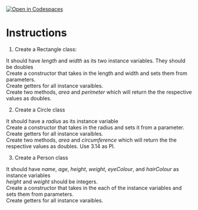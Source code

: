 [![Open in Codespaces](https://classroom.github.com/assets/launch-codespace-2972f46106e565e64193e422d61a12cf1da4916b45550586e14ef0a7c637dd04.svg)](https://classroom.github.com/open-in-codespaces?assignment_repo_id=19351246)
# Instructions  

  1. Create a Rectangle class:

It should have _length_ and _width_ as its two instance variables.  They should be doubles<br>
Create a constructor that takes in the length and width and sets them from parameters.<br>
Create getters for all instance varaibles.	<br>
Create two methods, _area_ and _perimeter_ which will return the the respective values as doubles.<br>


  2. Create a Circle class

It should have a _radius_ as its instance variable<br>
Create a constructor that takes in the radius and sets it from a parameter.<br>
Create getters for all instance varaibles.<br>
Create two methods, _area_ and _circumference_ which will return the the respective values as doubles.  Use 3.14 as PI.<br>

  3. Create a Person class

It should have _name_, _age_, _height_, _weight_, _eyeColour_, and _hairColour_ as instance variables<br>
_height_ and _weight_ should be integers.<br>
Create a constructor that takes in the each of the instance variables and sets them from parameters.<br>
Create getters for all instance varaibles.<br>
